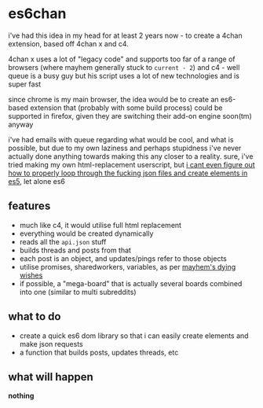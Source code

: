 # es6chan

i've had this idea in my head for at least 2 years now - to create a 4chan
extension, based off 4chan x and c4.

4chan x uses a lot of "legacy code" and supports too far of a range of browsers
(where mayhem generally stuck to `current - 2`) and c4 - well queue is a busy
guy but his script uses a lot of new technologies and is super fast

since chrome is my main browser, the idea would be to create an es6-based
extension that (probably with some build process) could be supported in firefox,
given they are switching their add-on engine soon(tm) anyway

i've had emails with queue regarding what would be cool, and what is possible,
but due to my own laziness and perhaps stupidness i've never actually done anything
towards making this any closer to a reality. sure, i've tried making my own
html-replacement userscript, but [i cant even figure out how to properly loop through
the fucking json files and create elements in es5](https://gist.github.com/saxamaphone69/1ff7fe1eacdb28ea5a465476e9a0e816), let alone es6

## features
- much like c4, it would utilise full html replacement
- everything would be created dynamically
 - reads all the `api.json` stuff
 - builds threads and posts from that
 - each post is an object, and updates/pings refer to those objects
- utilise promises, sharedworkers, variables, as per [mayhem's dying wishes](https://github.com/MayhemYDG/4chan-x/wiki/You're-favorite-browser-is-shit)
- if possible, a "mega-board" that is actually several boards combined into one (similar to multi subreddits)

## what to do
- create a quick es6 dom library so that i can easily create elements and make
json requests
- a function that builds posts, updates threads, etc

## what will happen
__nothing__
